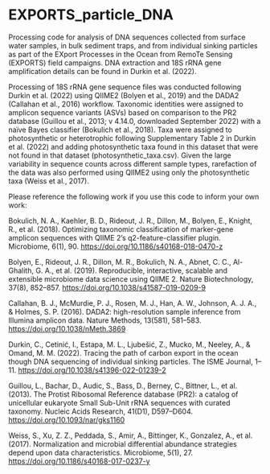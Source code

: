 # EXPORTS_particle_DNA
Processing code for analysis of DNA sequences collected from surface water samples, in bulk sediment traps, and from individual sinking particles as part of the EXport Processes in the Ocean from RemoTe Sensing (EXPORTS) field campaigns. DNA extraction and 18S rRNA gene amplification details can be found in Durkin et al. (2022).

Processing of 18S rRNA gene sequence files was conducted following Durkin et al. (2022) using QIIME2 (Bolyen et al., 2019) and the DADA2 (Callahan et al., 2016) workflow. Taxonomic identities were assigned to amplicon sequence variants (ASVs) based on comparison to the PR2 database (Guillou et al., 2013; v 4.14.0, downloaded September 2022) with a naïve Bayes classifier (Bokulich et al., 2018). Taxa were assigned to photosynthetic or heterotrophic following Supplementary Table 2 in Durkin et al. (2022) and adding photosynthetic taxa found in this dataset that were not found in that dataset (photosynthetic_taxa.csv). Given the large variability in sequence counts across different sample types, rarefaction of the data was also performed using QIIME2 using only the photosynthetic taxa (Weiss et al., 2017). 

Please reference the following work if you use this code to inform your own work:

Bokulich, N. A., Kaehler, B. D., Rideout, J. R., Dillon, M., Bolyen, E., Knight, R., et al. (2018). Optimizing taxonomic classification of marker-gene amplicon sequences with QIIME 2’s q2-feature-classifier plugin. Microbiome, 6(1), 90. https://doi.org/10.1186/s40168-018-0470-z

Bolyen, E., Rideout, J. R., Dillon, M. R., Bokulich, N. A., Abnet, C. C., Al-Ghalith, G. A., et al. (2019). Reproducible, interactive, scalable and extensible microbiome data science using QIIME 2. Nature Biotechnology, 37(8), 852–857. https://doi.org/10.1038/s41587-019-0209-9

Callahan, B. J., McMurdie, P. J., Rosen, M. J., Han, A. W., Johnson, A. J. A., & Holmes, S. P. (2016). DADA2: high-resolution sample inference from Illumina amplicon data. Nature Methods, 13(581), 581–583. https://doi.org/10.1038/nMeth.3869

Durkin, C., Cetinić, I., Estapa, M. L., Ljubešić, Z., Mucko, M., Neeley, A., & Omand, M. M. (2022). Tracing the path of carbon export in the ocean though DNA sequencing of individual sinking particles. The ISME Journal, 1–11. https://doi.org/10.1038/s41396-022-01239-2

Guillou, L., Bachar, D., Audic, S., Bass, D., Berney, C., Bittner, L., et al. (2013). The Protist Ribosomal Reference database (PR2): a catalog of unicellular eukaryote Small Sub-Unit rRNA sequences with curated taxonomy. Nucleic Acids Research, 41(D1), D597–D604. https://doi.org/10.1093/nar/gks1160

Weiss, S., Xu, Z. Z., Peddada, S., Amir, A., Bittinger, K., Gonzalez, A., et al. (2017). Normalization and microbial differential abundance strategies depend upon data characteristics. Microbiome, 5(1), 27. https://doi.org/10.1186/s40168-017-0237-y

